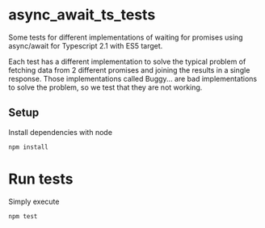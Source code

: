 # async_await_ts_tests
Some tests for different implementations of waiting for promises using async/await for Typescript 2.1 with ES5 target.

Each test has a different implementation to solve the typical problem of fetching data from 2 different promises
and joining the results in a single response. Those implementations called Buggy... are bad implementations to solve
the problem, so we test that they are not working.

## Setup
Install dependencies with node
```
npm install
```

# Run tests
Simply execute
```
npm test
```